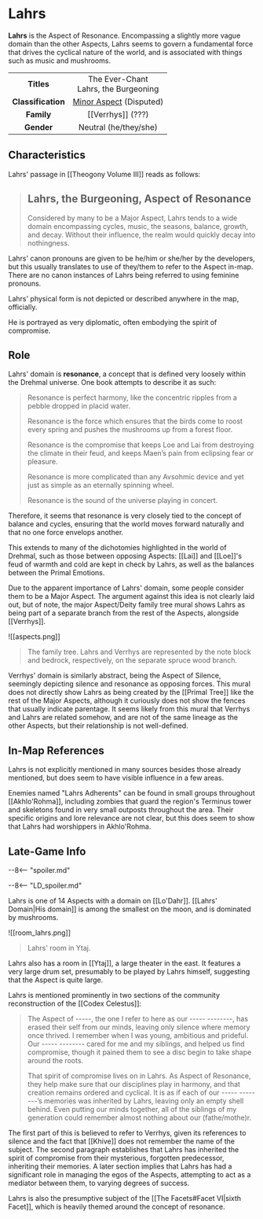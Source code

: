 # Lahrs

**Lahrs** is the Aspect of Resonance. Encompassing a slightly more vague domain than the other Aspects, Lahrs seems to govern a fundamental force that drives the cyclical nature of the world, and is associated with things such as music and mushrooms.

|  |  |
|:----------:|:----------------------:|
| **Titles** | The Ever-Chant <br> Lahrs, the Burgeoning |
| **Classification** | [Minor Aspect](/Lore/Higher_Beings/Aspects/Minor_Aspects/) (Disputed) |
| **Family** | [[Verrhys]] (???)  |
| **Gender** | Neutral (he/they/she) |

## Characteristics

Lahrs' passage in [[Theogony Volume III]] reads as follows:

> Lahrs, the Burgeoning, Aspect of Resonance
> -------------------
> Considered by many to be a Major Aspect, Lahrs tends to a wide domain encompassing cycles, music, the seasons, balance, growth, and decay. Without their influence, the realm would quickly decay into nothingness.

Lahrs' canon pronouns are given to be he/him or she/her by the developers, but this usually translates to use of they/them to refer to the Aspect in-map. There are no canon instances of Lahrs being referred to using feminine pronouns.

Lahrs' physical form is not depicted or described anywhere in the map, officially.

He is portrayed as very diplomatic, often embodying the spirit of compromise.

## Role

Lahrs' domain is **resonance**, a concept that is defined very loosely within the Drehmal universe. One book attempts to describe it as such:

> Resonance is perfect harmony, like the concentric ripples from a pebble dropped in placid water.
>
> Resonance is the force which ensures that the birds come to roost every spring and pushes the mushrooms up from a forest floor.
>
> Resonance is the compromise that keeps Loe and Lai from destroying the climate in their feud, and keeps Maen’s pain from eclipsing fear or pleasure.
>
> Resonance is more complicated than any Avsohmic device and yet just as simple as an eternally spinning wheel.
>
> Resonance is the sound of the universe playing in concert.

Therefore, it seems that resonance is very closely tied to the concept of balance and cycles, ensuring that the world moves forward naturally and that no one force envelops another.

This extends to many of the dichotomies highlighted in the world of Drehmal, such as those between opposing Aspects: [[Lai]] and [[Loe]]'s feud of warmth and cold are kept in check by Lahrs, as well as the balances between the Primal Emotions.

Due to the apparent importance of Lahrs' domain, some people consider them to be a Major Aspect. The argument against this idea is not clearly laid out, but of note, the major Aspect/Deity family tree mural shows Lahrs as being part of a separate branch from the rest of the Aspects, alongside [[Verrhys]]. 

![[aspects.png]]
> The family tree. Lahrs and Verrhys are represented by the note block and bedrock, respectively, on the separate spruce wood branch.

Verrhys' domain is similarly abstract, being the Aspect of Silence, seemingly depicting silence and resonance as opposing forces. This mural does not directly show Lahrs as being created by the [[Primal Tree]] like the rest of the Major Aspects, although it curiously does not show the fences that usually indicate parentage. It seems likely from this mural that Verrhys and Lahrs are related somehow, and are not of the same lineage as the other Aspects, but their relationship is not well-defined.

## In-Map References

Lahrs is not explicitly mentioned in many sources besides those already mentioned, but does seem to have visible influence in a few areas.

Enemies named "Lahrs Adherents" can be found in small groups throughout [[Akhlo'Rohma]], including zombies that guard the region's Terminus tower and skeletons found in very small outposts throughout the area. Their specific origins and lore relevance are not clear, but this does seem to show that Lahrs had worshippers in Akhlo'Rohma.

## Late-Game Info

--8<-- "spoiler.md"

--8<-- "LD_spoiler.md"

Lahrs is one of 14 Aspects with a domain on [[Lo'Dahr]]. [[Lahrs' Domain|His domain]] is among the smallest on the moon, and is dominated by mushrooms.

![[room_lahrs.png]]
> Lahrs' room in Ytaj.

Lahrs also has a room in [[Ytaj]], a large theater in the east. It features a very large drum set, presumably to be played by Lahrs himself, suggesting that the Aspect is quite large.

Lahrs is mentioned prominently in two sections of the community reconstruction of the [[Codex Celestus]]:

> The Aspect of -----, the one I refer to here as our ----- --------, has erased their self from our minds, leaving only silence where memory once thrived. I remember when I was young, ambitious and prideful. Our ----- -------- cared for me and my siblings, and helped us find compromise, though it pained them to see a disc begin to take shape around the roots.
>
> That spirit of compromise lives on in Lahrs. As Aspect of Resonance, they help make sure that our disciplines play in harmony, and that creation remains ordered and cyclical. It is as if each of our  ----- --------’s memories was inherited by Lahrs, leaving only an empty shell behind. Even putting our minds together, all of the siblings of my generation could remember almost nothing about our (fathe/mothe)r.

The first part of this is believed to refer to Verrhys, given its references to silence and the fact that [[Khive]] does not remember the name of the subject. The second paragraph establishes that Lahrs has inherited the spirit of compromise from their mysterious, forgotten predecessor, inheriting their memories. A later section implies that Lahrs has had a significant role in managing the egos of the Aspects, attempting to act as a mediator between them, to varying degrees of success.

Lahrs is also the presumptive subject of the [[The Facets#Facet VI|sixth Facet]], which is heavily themed around the concept of resonance.
